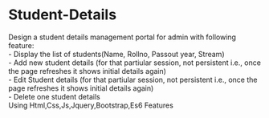 # Student-Details
Design a student details management portal for admin with following feature: 
</br>- Display the list of students(Name, Rollno, Passout year, Stream) 
</br>- Add new student details (for that partiular session, not persistent i.e., once the page refreshes it shows initial details again)   </br>- Edit Student details  (for that partiular session, not persistent i.e., once the page refreshes it shows initial details again)</br>- Delete one student details
</br>
Using Html,Css,Js,Jquery,Bootstrap,Es6 Features
